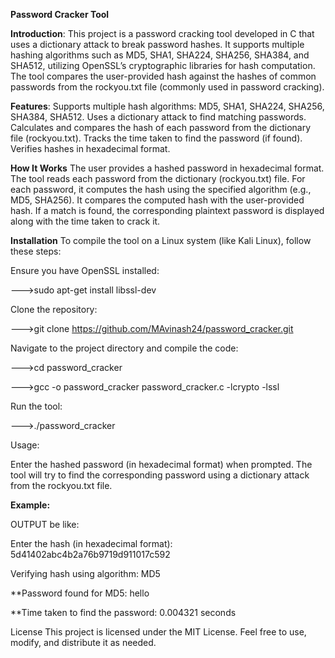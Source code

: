 **Password Cracker Tool**




**Introduction**:
This project is a password cracking tool developed in C that uses a dictionary attack to break password hashes. It supports multiple hashing algorithms such as MD5, SHA1, SHA224, SHA256, SHA384, and SHA512, utilizing OpenSSL’s cryptographic libraries for hash computation. The tool compares the user-provided hash against the hashes of common passwords from the rockyou.txt file (commonly used in password cracking).


**Features**:
Supports multiple hash algorithms: MD5, SHA1, SHA224, SHA256, SHA384, SHA512.
Uses a dictionary attack to find matching passwords.
Calculates and compares the hash of each password from the dictionary file (rockyou.txt).
Tracks the time taken to find the password (if found).
Verifies hashes in hexadecimal format.


**How It Works**
The user provides a hashed password in hexadecimal format.
The tool reads each password from the dictionary (rockyou.txt) file.
For each password, it computes the hash using the specified algorithm (e.g., MD5, SHA256).
It compares the computed hash with the user-provided hash.
If a match is found, the corresponding plaintext password is displayed along with the time taken to crack it.


**Installation**
To compile the tool on a Linux system (like Kali Linux), follow these steps:

Ensure you have OpenSSL installed:

--->sudo apt-get install libssl-dev

Clone the repository:

--->git clone https://github.com/MAvinash24/password_cracker.git

Navigate to the project directory and compile the code:

--->cd password_cracker

--->gcc -o password_cracker password_cracker.c -lcrypto -lssl

Run the tool:

--->./password_cracker


Usage:

Enter the hashed password (in hexadecimal format) when prompted.
The tool will try to find the corresponding password using a dictionary attack from the rockyou.txt file.


__Example:__

OUTPUT be like:

Enter the hash (in hexadecimal format): 5d41402abc4b2a76b9719d911017c592

Verifying hash using algorithm: MD5

**Password found for MD5: hello

**Time taken to find the password: 0.004321 seconds


License
This project is licensed under the MIT License. Feel free to use, modify, and distribute it as needed.

